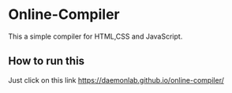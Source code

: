 # Online-Compiler
This a simple compiler for HTML,CSS and JavaScript.

## How to run this
Just click on this link
https://daemonlab.github.io/online-compiler/
